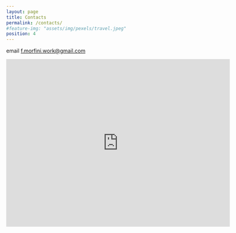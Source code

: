 ```yaml
---
layout: page
title: Contacts
permalink: /contacts/
#feature-img: "assets/img/pexels/travel.jpeg"
position: 4
---
```


email [f.morfini.work@gmail.com](f.morfini.work@gmail.com)


<iframe src="https://www.google.com/maps/embed?pb=!1m18!1m12!1m3!1d2540.9067127937933!2d-71.0892349875749!3d42.33740345494181!2m3!1f0!2f0!3f0!3m2!1i1024!2i768!4f13.1!3m3!1m2!1s0x89e37a22bfa1d9d7%3A0xbab99b179dfdea31!2sNortheastern%20University%20Interdisciplinary%20Science%20and%20Engineering%20Complex!5e0!3m2!1sen!2sit!4v1722950787257!5m2!1sen!2sit" width="600" height="450" style="border:0;" allowfullscreen="" loading="lazy" referrerpolicy="no-referrer-when-downgrade"></iframe>